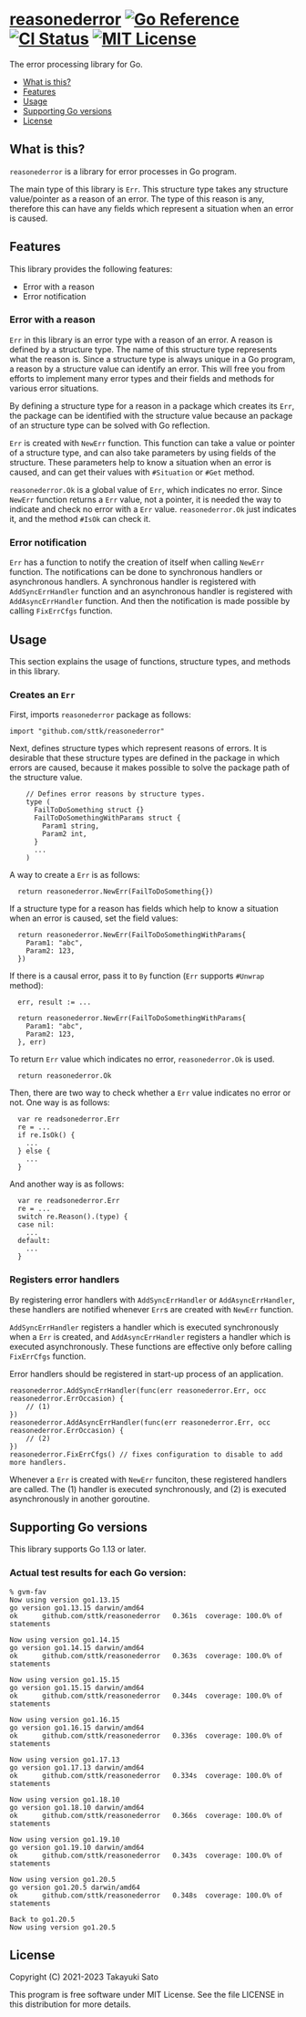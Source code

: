 # [reasonederror][repo-url] [![Go Reference][pkg-dev-img]][pkg-dev-url] [![CI Status][ci-img]][ci-url] [![MIT License][mit-img]][mit-url]


The error processing library for Go.


- [What is this?](#what-is-this)
- [Features](#features)
- [Usage](#usage)
- [Supporting Go versions](#supporting-go-versions)
- [License](#license)


<a name="what-is-this"></a>
## What is this?

`reasonederror` is a library for error processes in Go program.

The main type of this library is `Err`.
This structure type takes any structure value/pointer as a reason of an error.
The type of this reason is any, therefore this can have any fields which represent a situation when an error is caused.


<a name="features"></a>
## Features

This library provides the following features:

- Error with a reason
- Error notification

### Error with a reason

`Err` in this library is an error type with a reason of an error.
A reason is defined by a structure type.
The name of this structure type represents what the reason is.
Since a structure type is always unique in a Go program, a reason by a structure value can identify an error.
This will free you from efforts to implement many error types and their fields and methods for various error situations.

By defining a structure type for a reason in a package which creates its `Err`, the package can be identified with the structure value because an package of an structure type can be solved with Go reflection.

`Err` is created with `NewErr` function.
This function can take a value or pointer of a structure type, and can also take parameters by using fields of the structure.
These parameters help to know a situation when an error is caused, and can get their values with `#Situation` or `#Get` method.

`reasonederror.Ok` is a global value of `Err`, which indicates no error.
Since `NewErr` function returns a `Err` value, not a pointer, it is needed the way to indicate and check no error with a `Err` value. `reasonederror.Ok` just indicates it, and the method `#IsOk` can check it.

### Error notification

`Err` has a function to notify the creation of itself when calling `NewErr` function.
The notifications can be done to synchronous handlers or asynchronous handlers.
A synchronous handler is registered with `AddSyncErrHandler` function and an asynchronous handler is registered with `AddAsyncErrHandler` function.
And then the notification is made possible by calling `FixErrCfgs` function.


<a name="usage"></a>
## Usage

This section explains the usage of functions, structure types, and methods in this library.

### Creates an `Err`

First, imports `reasonederror` package as follows:

```
import "github.com/sttk/reasonederror"
```

Next, defines structure types which represent reasons of errors.
It is desirable that these structure types are defined in the package in which errors are caused, because it makes possible to solve the package path of the structure value.

```
    // Defines error reasons by structure types.
    type (
      FailToDoSomething struct {}
      FailToDoSomethingWithParams struct {
        Param1 string,
        Param2 int,
      }
      ...
    )
```

A way to create a `Err` is as follows:

```
  return reasonederror.NewErr(FailToDoSomething{})
```

If a structure type for a reason has fields which help to know a situation when an error is caused, set the field values:

```
  return reasonederror.NewErr(FailToDoSomethingWithParams{
    Param1: "abc",
    Param2: 123,
  })
```

If there is a causal error, pass it to `By` function (`Err` supports `#Unwrap` method):

```
  err, result := ...

  return reasonederror.NewErr(FailToDoSomethingWithParams{
    Param1: "abc",
    Param2: 123,
  }, err)
```

To return `Err` value which indicates no error, `reasonederror.Ok` is used.

```
  return reasonederror.Ok
```

Then, there are two way to check whether a `Err` value indicates no error or not.
One way is as follows:

```
  var re readsonederror.Err
  re = ...
  if re.IsOk() {
    ...
  } else {
    ...
  }
```

And another way is as follows:

```
  var re readsonederror.Err
  re = ...
  switch re.Reason().(type) {
  case nil:
    ...
  default:
    ...
  }
```

### Registers error handlers

By registering error handlers with `AddSyncErrHandler` or `AddAsyncErrHandler`, these handlers are notified whenever `Err`s are created with `NewErr` function.

`AddSyncErrHandler` registers a handler which is executed synchronously when a `Err` is created, and `AddAsyncErrHandler` registers a handler which is executed asynchronously.
These functions are effective only before calling `FixErrCfgs` function.

Error handlers should be registered in start-up process of an application.

```
reasonederror.AddSyncErrHandler(func(err reasonederror.Err, occ reasonederror.ErrOccasion) {
    // (1)
})
reasonederror.AddAsyncErrHandler(func(err reasonederror.Err, occ reasonederror.ErrOccasion) {
    // (2)
})
reasonederror.FixErrCfgs() // fixes configuration to disable to add more handlers.
```

Whenever a `Err` is created with `NewErr` funciton, these registered handlers are called. The (1) handler is executed synchronously, and (2) is executed asynchronously in another goroutine.


<a name="supporting-go-versions"></a>
## Supporting Go versions

This library supports Go 1.13 or later.

### Actual test results for each Go version:

```
% gvm-fav
Now using version go1.13.15
go version go1.13.15 darwin/amd64
ok  	github.com/sttk/reasonederror	0.361s	coverage: 100.0% of statements

Now using version go1.14.15
go version go1.14.15 darwin/amd64
ok  	github.com/sttk/reasonederror	0.363s	coverage: 100.0% of statements

Now using version go1.15.15
go version go1.15.15 darwin/amd64
ok  	github.com/sttk/reasonederror	0.344s	coverage: 100.0% of statements

Now using version go1.16.15
go version go1.16.15 darwin/amd64
ok  	github.com/sttk/reasonederror	0.336s	coverage: 100.0% of statements

Now using version go1.17.13
go version go1.17.13 darwin/amd64
ok  	github.com/sttk/reasonederror	0.334s	coverage: 100.0% of statements

Now using version go1.18.10
go version go1.18.10 darwin/amd64
ok  	github.com/sttk/reasonederror	0.366s	coverage: 100.0% of statements

Now using version go1.19.10
go version go1.19.10 darwin/amd64
ok  	github.com/sttk/reasonederror	0.343s	coverage: 100.0% of statements

Now using version go1.20.5
go version go1.20.5 darwin/amd64
ok  	github.com/sttk/reasonederror	0.348s	coverage: 100.0% of statements

Back to go1.20.5
Now using version go1.20.5
```

<a name="license"></a>
## License

Copyright (C) 2021-2023 Takayuki Sato

This program is free software under MIT License.
See the file LICENSE in this distribution for more details.

[repo-url]: https://github.com/sttk/reasonederror-go
[ci-img]: https://github.com/sttk/reasonederror-go/actions/workflows/go.yml/badge.svg?branch=main
[ci-url]: https://github.com/sttk/reasonederror-go/actions
[pkg-dev-img]: https://pkg.go.dev/badge/github.com/sttk/reasonederror.svg
[pkg-dev-url]: https://pkg.go.dev/github.com/sttk/reasonederror
[mit-img]: https://img.shields.io/badge/license-MIT-green.svg
[mit-url]: https://opensource.org/licenses/MIT
